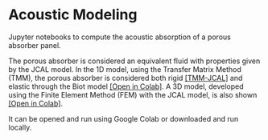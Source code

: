 # Acoustic Modeling

Jupyter notebooks to compute the acoustic absorption of a porous absorber panel.

The porous absorber is considered an equivalent fluid with properties given by the JCAL model. In the 1D model, using the Transfer Matrix Method (TMM), the porous absorber is considered both rigid [[TMM-JCAL]](https://colab.research.google.com/github/XDJuanDC/Acoustics/blob/main/TMM_JCAL.ipynb) and elastic through the Biot model [[Open in Colab]](https://colab.research.google.com/github/XDJuanDC/Acoustics/blob/main/TMM_Biot_JCAL.ipynb).
A 3D model, developed using the Finite Element Method (FEM) with the JCAL model, is also shown [[Open in Colab]](https://colab.research.google.com/github/XDJuanDC/Acoustics/blob/main/FEM_JCAL.ipynb).

It can be opened and run using Google Colab or downloaded and run locally.
